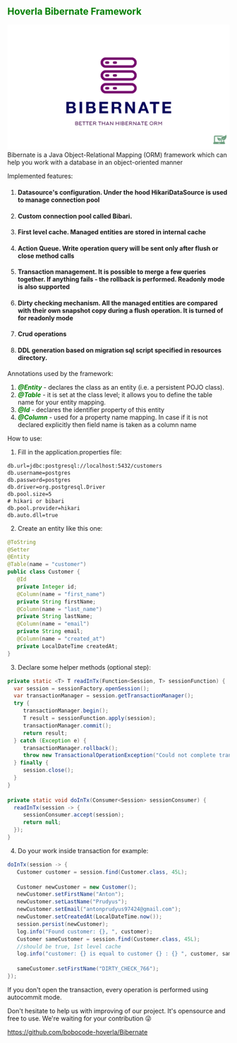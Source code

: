 ## <span style="color:green">Hoverla Bibernate Framework</span>
![img.png](assets/logo.png)
Bibernate is a Java Object-Relational Mapping (ORM) framework which can help you work with a database in an object-oriented manner

Implemented features:

1. #### Datasource's configuration. Under the hood HikariDataSource is used to manage connection pool
2. #### Custom connection pool called Bibari.
3. #### First level cache. Managed entities are stored in internal cache 
4. #### Action Queue. Write operation query will be sent only after flush or close method calls
5. #### Transaction management. It is possible to merge a few queries together. If anything fails - the rollback is performed. Readonly mode is also supported
6. #### Dirty checking mechanism. All the managed entities are compared with their own snapshot copy during a flush operation. It is turned of for readonly mode
6. #### Crud operations
7. #### DDL generation based on migration sql script specified in resources directory.

Annotations used by the framework:

1. <span style="color:green">_**@Entity**_</span> - declares the class as an entity (i.e. a persistent POJO class).
2. <span style="color:green">_**@Table**_</span> - it is set at the class level; it allows you to define the table name for your
   entity mapping.
3. <span style="color:green">_**@Id**_</span> - declares the identifier property of this entity
4. <span style="color:green">_**@Column**_</span> - used for a property name mapping. In case if it is not declared explicitly then field name is taken as a
   column name

How to use:
1. Fill in the application.properties file:
```properties
db.url=jdbc:postgresql://localhost:5432/customers
db.username=postgres
db.password=postgres
db.driver=org.postgresql.Driver
db.pool.size=5
# hikari or bibari
db.pool.provider=hikari
db.auto.dll=true
```
2. Create an entity like this one:
```java
@ToString
@Setter
@Entity
@Table(name = "customer")
public class Customer {
   @Id
   private Integer id;
   @Column(name = "first_name")
   private String firstName;
   @Column(name = "last_name")
   private String lastName;
   @Column(name = "email")
   private String email;
   @Column(name = "created_at")
   private LocalDateTime createdAt;
}
```

3. Declare some helper methods (optional step):

```java
private static <T> T readInTx(Function<Session, T> sessionFunction) {
  var session = sessionFactory.openSession();
  var transactionManager = session.getTransactionManager();
  try {
     transactionManager.begin();
     T result = sessionFunction.apply(session);
     transactionManager.commit();
     return result;
  } catch (Exception e) {
     transactionManager.rollback();
     throw new TransactionalOperationException("Could not complete transaction", e);
  } finally {
     session.close();
  }
}

private static void doInTx(Consumer<Session> sessionConsumer) {
  readInTx(session -> {
     sessionConsumer.accept(session);
     return null;
  });
}
```
4. Do your work inside transaction for example:
```java
doInTx(session -> {
   Customer customer = session.find(Customer.class, 45L);

   Customer newCustomer = new Customer();
   newCustomer.setFirstName("Anton");
   newCustomer.setLastName("Prudyus");
   newCustomer.setEmail("antonprudyus97424@gmail.com");
   newCustomer.setCreatedAt(LocalDateTime.now());
   session.persist(newCustomer);
   log.info("Found customer: {}, ", customer);
   Customer sameCustomer = session.find(Customer.class, 45L);
   //should be true, 1st level cache
   log.info("customer: {} is equal to customer {} : {} ", customer, sameCustomer, customer == sameCustomer);

   sameCustomer.setFirstName("DIRTY_CHECK_766");
});
```

If you don't open the transaction, every operation is performed using autocommit mode.

Don't hesitate to help us with improving of our project. It's opensource and free to use. We're waiting for your contribution 😜

https://github.com/bobocode-hoverla/Bibernate

